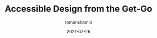 ---
author: romanshamin
date: 2021-07-26
permalink: false
publisher: evilmartians
tags:
  - accessibility
  - meta
target_url: https://evilmartians.com/chronicles/accessible-design-from-the-get-go
title: Accessible Design from the Get-Go
---